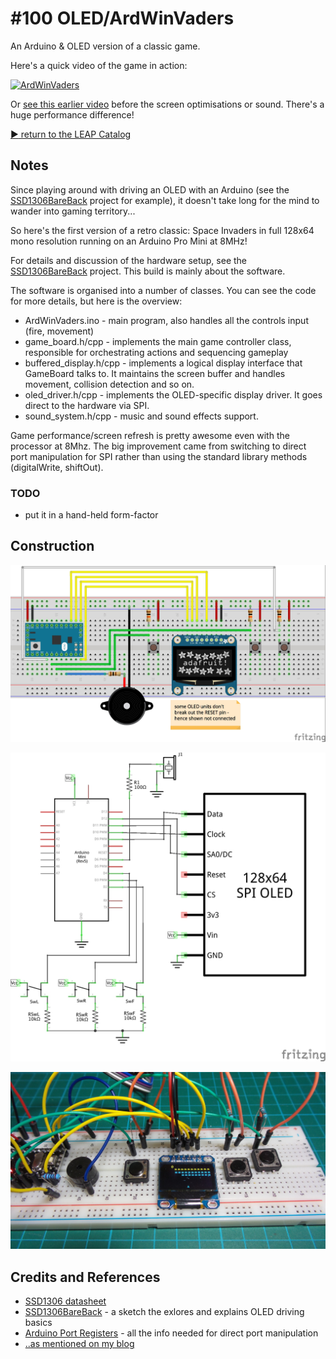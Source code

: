 # #100 OLED/ArdWinVaders

An Arduino & OLED version of a classic game.

Here's a quick video of the game in action:

[![ArdWinVaders](http://img.youtube.com/vi/GBX0n_YXXcs/0.jpg)](http://www.youtube.com/watch?v=GBX0n_YXXcs)

Or [see this earlier video](http://youtu.be/m0XgdGztr8s) before the screen optimisations or sound. There's a huge performance difference!


[:arrow_forward: return to the LEAP Catalog](https://leap.tardate.com)

## Notes

Since playing around with driving an OLED with an Arduino (see the [SSD1306BareBack](../SSD1306BareBack) project for example),
it doesn't take long for the mind to wander into gaming territory...

So here's the first version of a retro classic: Space Invaders in full 128x64 mono resolution running on an Arduino Pro Mini at 8MHz!

For details and discussion of the hardware setup, see the [SSD1306BareBack](../SSD1306BareBack) project.
This build is mainly about the software.

The software is organised into a number of classes. You can see the code for more details, but here is the overview:
* ArdWinVaders.ino - main program, also handles all the controls input (fire, movement)
* game_board.h/cpp - implements the main game controller class, responsible for orchestrating actions and sequencing gameplay
* buffered_display.h/cpp - implements a logical display interface that GameBoard talks to. It maintains the screen buffer and handles movement, collision detection and so on.
* oled_driver.h/cpp - implements the OLED-specific display driver. It goes direct to the hardware via SPI.
* sound_system.h/cpp - music and sound effects support.

Game performance/screen refresh is pretty awesome even with the processor at 8Mhz. The big improvement came from switching to direct port manipulation
for SPI rather than using the standard library methods (digitalWrite, shiftOut).

### TODO
* put it in a hand-held form-factor

## Construction

![The Breadboard](./assets/ArdWinVaders_bb.jpg?raw=true)

![The Schematic](./assets/ArdWinVaders_schematic.jpg?raw=true)

![The Build](./assets/ArdWinVaders_build.jpg?raw=true)

## Credits and References
* [SSD1306 datasheet](https://www.adafruit.com/datasheets/SSD1306.pdf)
* [SSD1306BareBack](../SSD1306BareBack) - a sketch the exlores and explains OLED driving basics
* [Arduino Port Registers](https://www.arduino.cc/en/Reference/PortManipulation) - all the info needed for direct port manipulation
* [..as mentioned on my blog](https://blog.tardate.com/2015/06/retrogaming-on-arduinooled-console.html)
